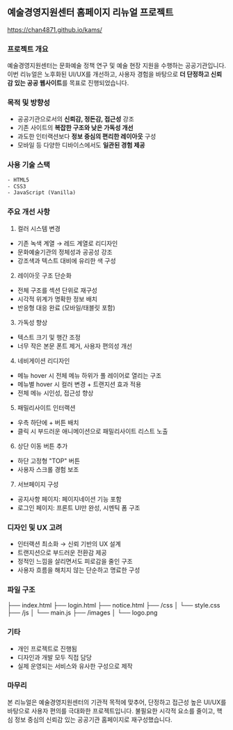 
## 예술경영지원센터 홈페이지 리뉴얼 프로젝트
https://chan4871.github.io/kams/
### 프로젝트 개요
예술경영지원센터는 문화예술 정책 연구 및 예술 현장 지원을 수행하는 공공기관입니다.  
이번 리뉴얼은 노후화된 UI/UX를 개선하고, 사용자 경험을 바탕으로 **더 단정하고 신뢰감 있는 공공 웹사이트**를 목표로 진행되었습니다.

### 목적 및 방향성

- 공공기관으로서의 **신뢰감, 정돈감, 접근성** 강조
- 기존 사이트의 **복잡한 구조와 낮은 가독성 개선**
- 과도한 인터랙션보다 **정보 중심의 편리한 레이아웃** 구성
- 모바일 등 다양한 디바이스에서도 **일관된 경험 제공**


### 사용 기술 스택

```html
- HTML5
- CSS3
- JavaScript (Vanilla)
```

### 주요 개선 사항
 1. 컬러 시스템 변경
* 기존 녹색 계열 → 레드 계열로 리디자인
* 문화예술기관의 정체성과 공공성 강조
* 강조색과 텍스트 대비에 유리한 색 구성
 2. 레이아웃 구조 단순화
* 전체 구조를 섹션 단위로 재구성
* 시각적 위계가 명확한 정보 배치
* 반응형 대응 완료 (모바일/태블릿 포함)
 3. 가독성 향상
* 텍스트 크기 및 행간 조정
* 너무 작은 본문 폰트 제거, 사용자 편의성 개선
 4. 네비게이션 리디자인
* 메뉴 hover 시 전체 메뉴 하위가 풀 레이어로 열리는 구조
* 메뉴별 hover 시 컬러 변경 + 트랜지션 효과 적용
* 전체 메뉴 시인성, 접근성 향상
 5. 패밀리사이트 인터랙션
* 우측 하단에 + 버튼 배치
* 클릭 시 부드러운 애니메이션으로 패밀리사이트 리스트 노출
 6. 상단 이동 버튼 추가
* 하단 고정형 "TOP" 버튼
* 사용자 스크롤 경험 보조
 7. 서브페이지 구성
* 공지사항 페이지: 페이지네이션 기능 포함
* 로그인 페이지: 프론트 UI만 완성, 시멘틱 폼 구조

### 디자인 및 UX 고려
* 인터랙션 최소화 → 신뢰 기반의 UX 설계
* 트랜지션으로 부드러운 전환감 제공
* 정적인 느낌을 살리면서도 피로감을 줄인 구조
* 사용자 흐름을 해치지 않는 단순하고 명료한 구성

### 파일 구조


├── index.html
├── login.html
├── notice.html
├── /css
│   └── style.css
├── /js
│   └── main.js
├── /images
│   └── logo.png

### 기타
* 개인 프로젝트로 진행됨
* 디자인과 개발 모두 직접 담당
* 실제 운영되는 서비스와 유사한 구성으로 제작

### 마무리
본 리뉴얼은 예술경영지원센터의 기관적 목적에 맞추어, 단정하고 접근성 높은 UI/UX를 바탕으로 사용자 편의를 극대화한 프로젝트입니다. 불필요한 시각적 요소를 줄이고, 핵심 정보 중심의 신뢰감 있는 공공기관 홈페이지로 재구성했습니다.

